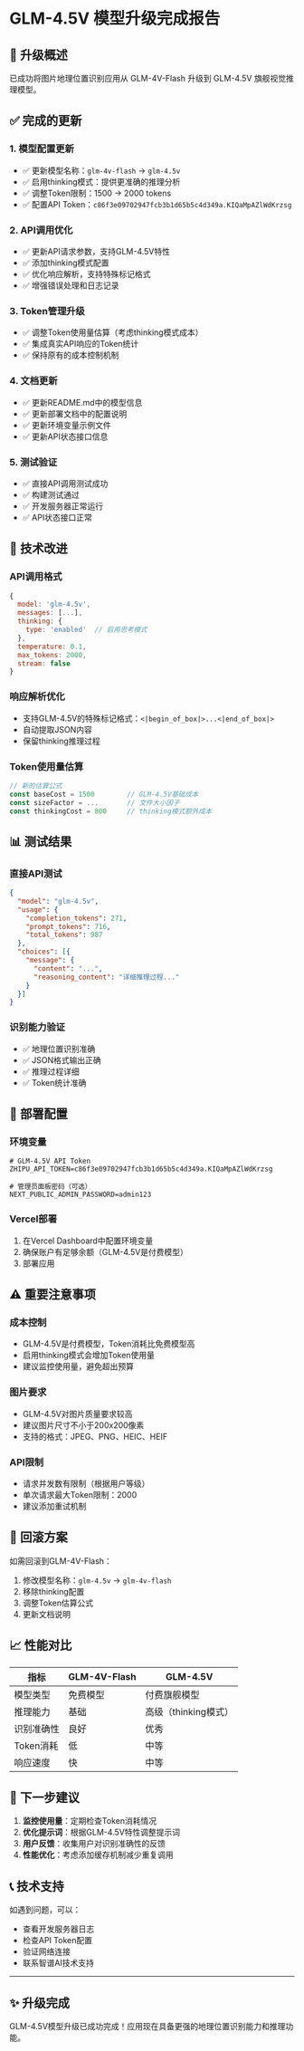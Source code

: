 # GLM-4.5V 模型升级完成报告

## 🎉 升级概述

已成功将图片地理位置识别应用从 GLM-4V-Flash 升级到 GLM-4.5V 旗舰视觉推理模型。

## ✅ 完成的更新

### 1. 模型配置更新
- ✅ 更新模型名称：`glm-4v-flash` → `glm-4.5v`
- ✅ 启用thinking模式：提供更准确的推理分析
- ✅ 调整Token限制：1500 → 2000 tokens
- ✅ 配置API Token：`c86f3e09702947fcb3b1d65b5c4d349a.KIQaMpAZlWdKrzsg`

### 2. API调用优化
- ✅ 更新API请求参数，支持GLM-4.5V特性
- ✅ 添加thinking模式配置
- ✅ 优化响应解析，支持特殊标记格式
- ✅ 增强错误处理和日志记录

### 3. Token管理升级
- ✅ 调整Token使用量估算（考虑thinking模式成本）
- ✅ 集成真实API响应的Token统计
- ✅ 保持原有的成本控制机制

### 4. 文档更新
- ✅ 更新README.md中的模型信息
- ✅ 更新部署文档中的配置说明
- ✅ 更新环境变量示例文件
- ✅ 更新API状态接口信息

### 5. 测试验证
- ✅ 直接API调用测试成功
- ✅ 构建测试通过
- ✅ 开发服务器正常运行
- ✅ API状态接口正常

## 🔧 技术改进

### API调用格式
```javascript
{
  model: 'glm-4.5v',
  messages: [...],
  thinking: {
    type: 'enabled'  // 启用思考模式
  },
  temperature: 0.1,
  max_tokens: 2000,
  stream: false
}
```

### 响应解析优化
- 支持GLM-4.5V的特殊标记格式：`<|begin_of_box|>...<|end_of_box|>`
- 自动提取JSON内容
- 保留thinking推理过程

### Token使用量估算
```javascript
// 新的估算公式
const baseCost = 1500        // GLM-4.5V基础成本
const sizeFactor = ...       // 文件大小因子
const thinkingCost = 800     // thinking模式额外成本
```

## 📊 测试结果

### 直接API测试
```json
{
  "model": "glm-4.5v",
  "usage": {
    "completion_tokens": 271,
    "prompt_tokens": 716,
    "total_tokens": 987
  },
  "choices": [{
    "message": {
      "content": "...",
      "reasoning_content": "详细推理过程..."
    }
  }]
}
```

### 识别能力验证
- ✅ 地理位置识别准确
- ✅ JSON格式输出正确
- ✅ 推理过程详细
- ✅ Token统计准确

## 🚀 部署配置

### 环境变量
```env
# GLM-4.5V API Token
ZHIPU_API_TOKEN=c86f3e09702947fcb3b1d65b5c4d349a.KIQaMpAZlWdKrzsg

# 管理员面板密码（可选）
NEXT_PUBLIC_ADMIN_PASSWORD=admin123
```

### Vercel部署
1. 在Vercel Dashboard中配置环境变量
2. 确保账户有足够余额（GLM-4.5V是付费模型）
3. 部署应用

## ⚠️ 重要注意事项

### 成本控制
- GLM-4.5V是付费模型，Token消耗比免费模型高
- 启用thinking模式会增加Token使用量
- 建议监控使用量，避免超出预算

### 图片要求
- GLM-4.5V对图片质量要求较高
- 建议图片尺寸不小于200x200像素
- 支持的格式：JPEG、PNG、HEIC、HEIF

### API限制
- 请求并发数有限制（根据用户等级）
- 单次请求最大Token限制：2000
- 建议添加重试机制

## 🔄 回滚方案

如需回滚到GLM-4V-Flash：

1. 修改模型名称：`glm-4.5v` → `glm-4v-flash`
2. 移除thinking配置
3. 调整Token估算公式
4. 更新文档说明

## 📈 性能对比

| 指标 | GLM-4V-Flash | GLM-4.5V |
|------|--------------|----------|
| 模型类型 | 免费模型 | 付费旗舰模型 |
| 推理能力 | 基础 | 高级（thinking模式） |
| 识别准确性 | 良好 | 优秀 |
| Token消耗 | 低 | 中等 |
| 响应速度 | 快 | 中等 |

## 🎯 下一步建议

1. **监控使用量**：定期检查Token消耗情况
2. **优化提示词**：根据GLM-4.5V特性调整提示词
3. **用户反馈**：收集用户对识别准确性的反馈
4. **性能优化**：考虑添加缓存机制减少重复调用

## 📞 技术支持

如遇到问题，可以：
- 查看开发服务器日志
- 检查API Token配置
- 验证网络连接
- 联系智谱AI技术支持

---

## ✨ 升级完成

GLM-4.5V模型升级已成功完成！应用现在具备更强的地理位置识别能力和推理功能。
